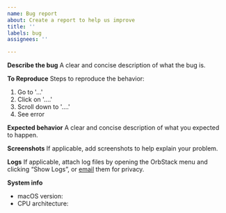 ```yaml
---
name: Bug report
about: Create a report to help us improve
title: ''
labels: bug
assignees: ''

---
```


**Describe the bug**
A clear and concise description of what the bug is.

**To Reproduce**
Steps to reproduce the behavior:
1. Go to '...'
2. Click on '....'
3. Scroll down to '....'
4. See error

**Expected behavior**
A clear and concise description of what you expected to happen.

**Screenshots**
If applicable, add screenshots to help explain your problem.

**Logs**
If applicable, attach log files by opening the OrbStack menu and clicking “Show Logs”, or [email](https://orbstack.dev/email/logs) them for privacy.

**System info**
- macOS version: 
- CPU architecture: 
<!-- Intel (x86) or Apple Silicon (ARM - M1/M2)

**Additional context**
Add any other context about the problem here.
